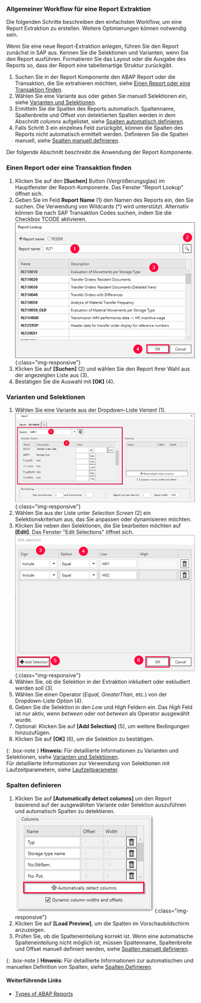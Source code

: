 
### Allgemeiner Workflow für eine Report Extraktion

Die folgenden Schritte beschreiben den einfachsten Workflow, um eine Report Extraktion zu erstellen.
Weitere Optimierungen können notwendig sein.

Wenn Sie eine neue Report-Extraktion anlegen, führen Sie den Report zunächst in SAP aus.
Kennen Sie die Selektionen und Varianten, wenn Sie den Report ausführen.
Formatieren Sie das Layout oder die Ausgabe des Reports so, dass der Report eine tabellenartige Struktur zurückgibt.

1. Suchen Sie in der Report Komponente den ABAP Report oder die Transaktion, die Sie extrahieren möchten, siehe [Einen Report oder eine Transaktion finden](./report-extraction-define#einen-report-oder-eine-transaktion-finden).
2. Wählen Sie eine Variante aus oder geben Sie manuell Selektionen ein, siehe [Varianten und Selektionen](./report-variants-and-selections).
3. Ermitteln Sie die Spalten des Reports automatisch. Spaltenname, Spaltenbreite und Offset von detektierten Spalten werden in dem Abschnitt *columns* aufgelistet, siehe [Spalten automatisch definieren](./report-columns-define#spalten-automatisch-definieren).
4. Falls Schritt 3 ein einzelnes Feld zurückgibt, können die Spalten des Reports nicht automatisch ermittelt werden. Definieren Sie die Spalten manuell, siehe [Spalten manuell definieren](./report-columns-define#spalten-manuell-definieren).

Der folgende Abschnitt beschreibt die Anwendung der Report Komponente.


### Einen Report oder eine Transaktion finden
1. Klicken Sie auf den **[Suchen]** Button (Vergrößerungsglas) im Hauptfenster der Report-Komponente. Das Fenster “Report Lookup” öffnet sich.
2. Geben Sie im Feld **Report Name** (1) den Namen des Reports ein, den Sie suchen. Die Verwendung von Wildcards (*) wird unterstützt. 
Alternativ können Sie nach SAP Transaktion Codes suchen, indem Sie die Checkbox TCODE aktivieren.
![Look-Up-Report](/img/content/Look-Up-Report.png){:class="img-responsive"}
3. Klicken Sie auf **[Suchen]** (2) und wählen Sie den Report Ihrer Wahl aus der angezeigten Liste aus (3).
4. Bestätigen Sie die Auswahl mit **[OK]** (4).

### Varianten und Selektionen

1. Wählen Sie eine Variante aus der Dropdown-Liste *Variant* (1).
![Report-Variants-Section](/img/content/Report-Variants-Selection.png){:class="img-responsive"}
2. Wählen Sie aus der Liste unter *Selection Screen* (2) ein Selektionskriterium aus, das Sie anpassen oder dynamisieren möchten.
3. Klicken Sie neben den Selektionen, die Sie bearbeiten möchten auf **[Edit]**. Das Fenster "Edit Selections" öffnet sich.
![Report-Edit-Selections](/img/content/Report-Edit-Selections.png){:class="img-responsive"}
4. Wählen Sie, ob die Selektion in der Extraktion inkludiert oder exkludiert werden soll (3).
5. Wählen Sie einen Operator (*Equal*, *GreaterThan*, etc.) von der Dropdown-Liste *Option* (4). 
6. Geben Sie die Selektion in den *Low* und *High* Feldern ein. Das *High* Feld ist nur aktiv, wenn *between* oder *not between* als Operator ausgewählt wurde.
7. Optional: Klicken Sie auf **[Add Selection]** (5), um weitere Bedingungen hinzuzufügen.
8. Klicken Sie auf **[OK]** (6), um die Selektion zu bestätigen.

{: .box-note }
**Hinweis:** Für detaillierte Informationen zu Varianten und Selektionen, siehe [Varianten und Selektionen](./report-variants-and-selections).<br>
Für detaillierte Informationen zur Verwendung von Selektionen mit Laufzeitparametern, siehe [Laufzeitparameter](./report-edit-runtime-parameters).

### Spalten definieren

1. Klicken Sie auf **[Automatically detect columns]** um den Report basierend auf der ausgewählten Variante oder Selektion auszuführen und automatisch Spalten zu detektieren.
![Report-automatic-columns](/img/content/Report_new_automatic_columns.png){:class="img-responsive"}
2. Klicken Sie auf **[Load Preview]**, um die Spalten im Vorschaubildschirm anzuzeigen.
3. Prüfen Sie, ob die Spalteneinteilung korrekt ist. Wenn eine automatische Spalteneinteilung nicht möglich ist, müssen Spaltenname, Spaltenbreite und Offset manuell definiert werden, siehe [Spalten manuell definieren](./report-columns-define#spalten-manuell-definieren).

{: .box-note }
**Hinweis:** Für detaillierte Informationen zur automatischen und manuellen Definition von Spalten, siehe [Spalten Definieren](./report-columns-define).


#### Weiterführende Links
- [Types of ABAP Reports](https://wiki.scn.sap.com/wiki/display/ABAP/Types+of+Reports)
